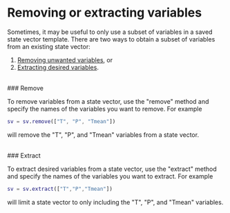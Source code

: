 # Removing or extracting variables

Sometimes, it may be useful to only use a subset of variables in a saved state vector template. There are two ways to obtain a subset of variables from an existing state vector:
1. [Removing unwanted variables](#remove), or
2. [Extracting desired variables](#extract).

<br>
### Remove

To remove variables from a state vector, use the "remove" method and specify the names of the variables you want to remove. For example
```matlab
sv = sv.remove(["T", "P", "Tmean"])
```
will remove the "T", "P", and "Tmean" variables from a state vector.

<br>
### Extract

To extract desired variables from a state vector, use the "extract" method and specify the names of the variables you want to extract. For example
```matlab
sv = sv.extract(["T","P","Tmean"])
```
will limit a state vector to only including the "T", "P", and "Tmean" variables.
